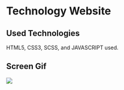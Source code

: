 <h1> Technology Website </h1>


<h2>Used Technologies </h2>

HTML5,  CSS3, SCSS, and JAVASCRIPT  used.

<h2> Screen Gif </h2>

![](Natours.gif)

